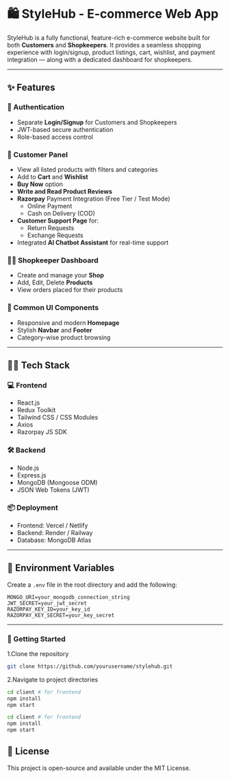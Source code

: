# 🛍️ StyleHub - E-commerce Web App

StyleHub is a fully functional, feature-rich e-commerce website built for both **Customers** and **Shopkeepers**. It provides a seamless shopping experience with login/signup, product listings, cart, wishlist, and payment integration — along with a dedicated dashboard for shopkeepers.

---

## ✨ Features

### 🔐 Authentication
- Separate **Login/Signup** for Customers and Shopkeepers
- JWT-based secure authentication
- Role-based access control

### 🛒 Customer Panel
- View all listed products with filters and categories
- Add to **Cart** and **Wishlist**
- **Buy Now** option
- **Write and Read Product Reviews**
- **Razorpay** Payment Integration (Free Tier / Test Mode)
  - Online Payment
  - Cash on Delivery (COD)
- **Customer Support Page** for:
  - Return Requests
  - Exchange Requests
- Integrated **AI Chatbot Assistant** for real-time support


### 🧑‍💼 Shopkeeper Dashboard
- Create and manage your **Shop**
- Add, Edit, Delete **Products**
- View orders placed for their products

### 🌟 Common UI Components
- Responsive and modern **Homepage**
- Stylish **Navbar** and **Footer**
- Category-wise product browsing

---

## 🧑‍💻 Tech Stack

### 💻 Frontend
- React.js
- Redux Toolkit
- Tailwind CSS / CSS Modules
- Axios
- Razorpay JS SDK

### 🛠️ Backend
- Node.js
- Express.js
- MongoDB (Mongoose ODM)
- JSON Web Tokens (JWT)

### 📦 Deployment
- Frontend: Vercel / Netlify
- Backend: Render / Railway
- Database: MongoDB Atlas

---

## 🔑 Environment Variables

Create a `.env` file in the root directory and add the following:

```env
MONGO_URI=your_mongodb_connection_string
JWT_SECRET=your_jwt_secret
RAZORPAY_KEY_ID=your_key_id
RAZORPAY_KEY_SECRET=your_key_secret
```
----
### 🚀 Getting Started
1.Clone the repository
``` bash
git clone https://github.com/yourusername/stylehub.git
```

2.Navigate to project directories
```bash
cd client # for frontend
npm install
npm start
```
```bash
cd client # for frontend
npm install
npm start
```
## 📄 License
This project is open-source and available under the MIT License.
